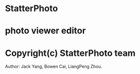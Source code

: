 StatterPhoto
============
photo viewer editor
============
Copyright(c) StatterPhoto team
============
Author: 
    Jack Yang,
    Bowen Cai,
    LiangPeng Zhou.
